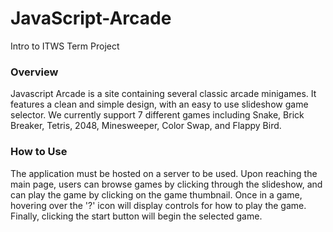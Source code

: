 # JavaScript-Arcade
Intro to ITWS Term Project

### Overview

Javascript Arcade is a site containing several classic arcade minigames. It features a clean and simple design, with an easy to use slideshow game selector.  We currently support 7 different games including Snake, Brick Breaker, Tetris, 2048, Minesweeper, Color Swap, and Flappy Bird.

### How to Use

The application must be hosted on a server to be used.  Upon reaching the main page, users can browse games by clicking through the slideshow, and can play the game by clicking on the game thumbnail.  Once in a game, hovering over the '?' icon will display controls for how to play the game.  Finally, clicking the start button will begin the selected game.